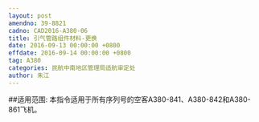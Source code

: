 ```yaml
---
layout: post
amendno: 39-8821
cadno: CAD2016-A380-06
title: 引气管路组件材料-更换
date: 2016-09-13 00:00:00 +0800
effdate: 2016-09-14 00:00:00 +0800
tag: A380
categories: 民航中南地区管理局适航审定处
author: 朱江
---
```


##适用范围:
本指令适用于所有序列号的空客A380-841、A380-842和A380-861飞机。

